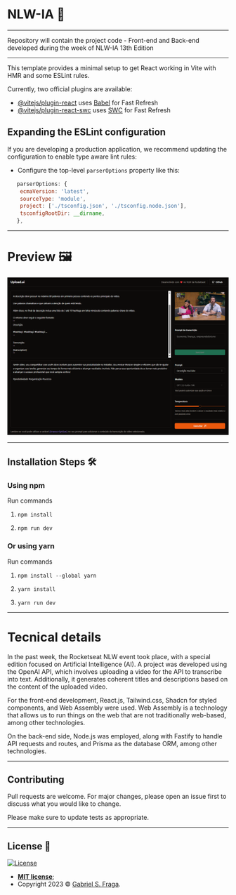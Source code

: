 # NLW-IA 💬

---

Repository will contain the project code - Front-end and Back-end developed during the week of NLW-IA 13th Edition

---

This template provides a minimal setup to get React working in Vite with HMR and some ESLint rules.

Currently, two official plugins are available:

- [@vitejs/plugin-react](https://github.com/vitejs/vite-plugin-react/blob/main/packages/plugin-react/README.md) uses [Babel](https://babeljs.io/) for Fast Refresh
- [@vitejs/plugin-react-swc](https://github.com/vitejs/vite-plugin-react-swc) uses [SWC](https://swc.rs/) for Fast Refresh

## Expanding the ESLint configuration

If you are developing a production application, we recommend updating the configuration to enable type aware lint rules:

- Configure the top-level `parserOptions` property like this:


```js
   parserOptions: {
    ecmaVersion: 'latest',
    sourceType: 'module',
    project: ['./tsconfig.json', './tsconfig.node.json'],
    tsconfigRootDir: __dirname,
   },
```

---

# Preview 🖼️

![Template Screenshot](TemplateScreenshot.png?raw=true "Template Screenshot") 

---
## Installation Steps 🛠️

### Using npm

Run commands

1) ```npm install```

2) ```npm run dev```


### Or using yarn

Run commands 

1) ```npm install --global yarn```

2) ```yarn install```

3) ```yarn run dev```

---

# Tecnical details

In the past week, the Rocketseat NLW event took place, with a special edition focused on Artificial Intelligence (AI). A project was developed using the OpenAI API, which involves uploading a video for the API to transcribe into text. Additionally, it generates coherent titles and descriptions based on the content of the uploaded video.

For the front-end development, React.js, Tailwind.css, Shadcn for styled components, and Web Assembly were used. Web Assembly is a technology that allows us to run things on the web that are not traditionally web-based, among other technologies.

On the back-end side, Node.js was employed, along with Fastify to handle API requests and routes, and Prisma as the database ORM, among other technologies.


---

## Contributing
Pull requests are welcome. For major changes, please open an issue first to discuss what you would like to change.

Please make sure to update tests as appropriate.

---

## License :memo:

[![License](http://img.shields.io/:license-mit-green.svg?style=flat-square)](http://badges.mit-license.org)

- **[MIT license](https://github.com/GabrielFraga962/NLW-IA/blob/main/LICENSE)**;
- Copyright 2023 © <a href="https://github.com/GabrielFraga962" target="_blank">Gabriel S. Fraga</a>.
